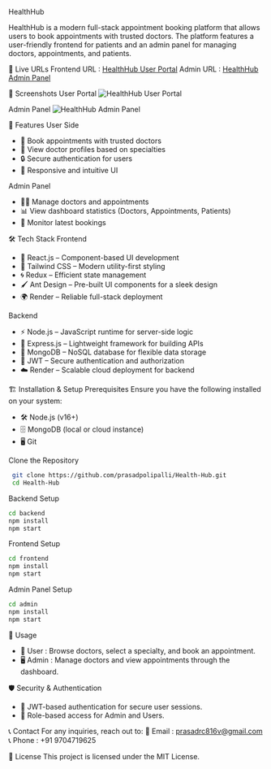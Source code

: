 HealthHub

HealthHub is a modern full-stack appointment booking platform that allows users to book appointments with trusted doctors. The platform features a user-friendly frontend for patients and an admin panel for managing doctors, appointments, and patients.

🏥 Live URLs
Frontend URL : [HealthHub User Portal](https://health-hub-frontend.onrender.com)
Admin URL : [HealthHub Admin Panel](https://health-hub-admin.onrender.com)

📸 Screenshots
User Portal
![HealthHub User Portal](screenshot_1.png)

 Admin Panel
![HealthHub Admin Panel](screenshot_2.png)



 🚀 Features
 User Side
- 📅 Book appointments with trusted doctors  
- 🏥 View doctor profiles based on specialties  
- 🔒 Secure authentication for users  
- 📱 Responsive and intuitive UI  

 Admin Panel
- 👨‍⚕️ Manage doctors and appointments
- 📊 View dashboard statistics (Doctors, Appointments, Patients)  
- 📌 Monitor latest bookings



 🛠️ Tech Stack
 Frontend
- 🚀 React.js – Component-based UI development  
- 🎨 Tailwind CSS – Modern utility-first styling  
- 🌀 Redux – Efficient state management  
- 🖌 Ant Design – Pre-built UI components for a sleek design  
- 🌍 Render – Reliable full-stack deployment  

 Backend
- ⚡ Node.js – JavaScript runtime for server-side logic  
- 🚏 Express.js – Lightweight framework for building APIs  
- 💾 MongoDB – NoSQL database for flexible data storage  
- 🔐 JWT – Secure authentication and authorization  
- ☁️ Render – Scalable cloud deployment for backend  



 🏗️ Installation & Setup
 Prerequisites
Ensure you have the following installed on your system:
- 🛠️ Node.js (v16+)
- 🗄️ MongoDB (local or cloud instance)
- 🖥️ Git

Clone the Repository
```sh
 git clone https://github.com/prasadpolipalli/Health-Hub.git
 cd Health-Hub
```

 Backend Setup
```sh
cd backend
npm install
npm start
```

 Frontend Setup
```sh
cd frontend
npm install
npm start
```

Admin Panel Setup
```sh
cd admin
npm install
npm start
```



📌 Usage
- 🏥 User : Browse doctors, select a specialty, and book an appointment.
- 🖥️ Admin : Manage doctors and view appointments through the dashboard.



 🛡 Security & Authentication
- 🔐 JWT-based authentication for secure user sessions.
- 👤 Role-based access for Admin and Users.



 📞 Contact
For any inquiries, reach out to:
📧 Email : prasadrc816v@gmail.com  
📞 Phone : +91 9704719625  


📜 License
This project is licensed under the MIT License.

